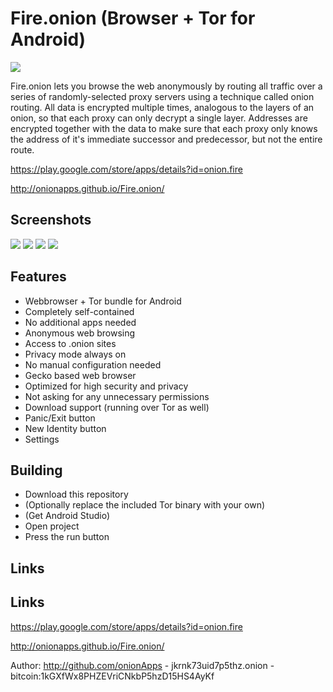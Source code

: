 # Fire.onion (Browser + Tor for Android)

![](https://raw.githubusercontent.com/OnionApps/Fire.onion/master/gfx/fgx.jpg)

Fire.onion lets you browse the web anonymously by routing all traffic over a series of randomly-selected proxy servers using a technique called onion routing. All data is encrypted multiple times, analogous to the layers of an onion, so that each proxy can only decrypt a single layer. Addresses are encrypted together with the data to make sure that each proxy only knows the address of it's immediate successor and predecessor, but not the entire route.

https://play.google.com/store/apps/details?id=onion.fire

http://onionapps.github.io/Fire.onion/

## Screenshots

![](https://github.com/OnionApps/Fire.onion/blob/master/gfx/s1.png)
![](https://github.com/OnionApps/Fire.onion/blob/master/gfx/s6.png)
![](https://github.com/OnionApps/Fire.onion/blob/master/gfx/s3.png)
![](https://github.com/OnionApps/Fire.onion/blob/master/gfx/s5.png)

## Features
- Webbrowser + Tor bundle for Android
- Completely self-contained
- No additional apps needed
- Anonymous web browsing
- Access to .onion sites
- Privacy mode always on
- No manual configuration needed
- Gecko based web browser
- Optimized for high security and privacy
- Not asking for any unnecessary permissions
- Download support (running over Tor as well)
- Panic/Exit button
- New Identity button
- Settings

## Building
- Download this repository
- (Optionally replace the included Tor binary with your own)
- (Get Android Studio)
- Open project
- Press the run button


## Links

## Links

https://play.google.com/store/apps/details?id=onion.fire

http://onionapps.github.io/Fire.onion/

Author: http://github.com/onionApps - jkrnk73uid7p5thz.onion - bitcoin:1kGXfWx8PHZEVriCNkbP5hzD15HS4AyKf
